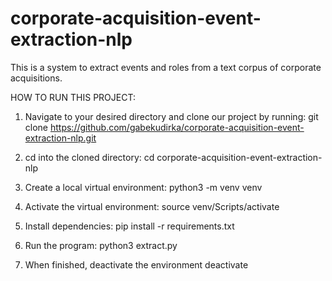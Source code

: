 # corporate-acquisition-event-extraction-nlp
This is a system to extract events and roles from a text corpus of corporate acquisitions.

HOW TO RUN THIS PROJECT:
1. Navigate to your desired directory and clone our project by running:
git clone https://github.com/gabekudirka/corporate-acquisition-event-extraction-nlp.git

2. cd into the cloned directory:
cd corporate-acquisition-event-extraction-nlp

3. Create a local virtual environment:
python3 -m venv venv

4. Activate the virtual environment:
source venv/Scripts/activate

5. Install dependencies:
pip install -r requirements.txt

6. Run the program:
python3 extract.py <doclist>

7. When finished, deactivate the environment
deactivate